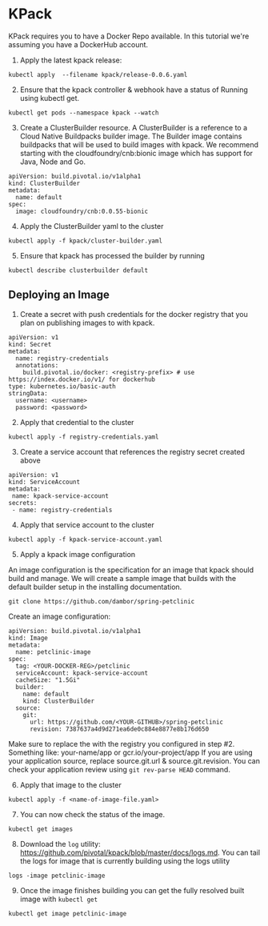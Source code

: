 # KPack

KPack requires you to have a Docker Repo available. In this tutorial we're assuming you have a DockerHub account.

1. Apply the latest kpack release:

```
kubectl apply  --filename kpack/release-0.0.6.yaml
```

2. Ensure that the kpack controller & webhook have a status of Running using kubectl get.

```
kubectl get pods --namespace kpack --watch
```

3. Create a ClusterBuilder resource. A ClusterBuilder is a reference to a Cloud Native Buildpacks builder image. The Builder image contains buildpacks that will be used to build images with kpack. We recommend starting with the cloudfoundry/cnb:bionic image which has support for Java, Node and Go.

```
apiVersion: build.pivotal.io/v1alpha1
kind: ClusterBuilder
metadata:
  name: default
spec:
  image: cloudfoundry/cnb:0.0.55-bionic
```

4. Apply the ClusterBuilder yaml to the cluster

```
kubectl apply -f kpack/cluster-builder.yaml
```

5. Ensure that kpack has processed the builder by running

```
kubectl describe clusterbuilder default
```

## Deploying an Image


1. Create a secret with push credentials for the docker registry that you plan on publishing images to with kpack.

```
apiVersion: v1
kind: Secret
metadata:
  name: registry-credentials
  annotations:
    build.pivotal.io/docker: <registry-prefix> # use https://index.docker.io/v1/ for dockerhub
type: kubernetes.io/basic-auth
stringData:
  username: <username>
  password: <password>
```

2. Apply that credential to the cluster

```
kubectl apply -f registry-credentials.yaml
```

3. Create a service account that references the registry secret created above
```
apiVersion: v1
kind: ServiceAccount
metadata:
 name: kpack-service-account
secrets:
 - name: registry-credentials
```
4. Apply that service account to the cluster

```
kubectl apply -f kpack-service-account.yaml
```

5. Apply a kpack image configuration

An image configuration is the specification for an image that kpack should build and manage. We will create a sample image that builds with the default builder setup in the installing documentation. 

```
git clone https://github.com/dambor/spring-petclinic
```

Create an image configuration:
```
apiVersion: build.pivotal.io/v1alpha1
kind: Image
metadata:
  name: petclinic-image
spec:
  tag: <YOUR-DOCKER-REG>/petclinic
  serviceAccount: kpack-service-account
  cacheSize: "1.5Gi"
  builder:
    name: default
    kind: ClusterBuilder
  source:
    git:
      url: https://github.com/<YOUR-GITHUB>/spring-petclinic
      revision: 7387637a4d9d271ea6de0c884e8877e8b176d650
```
Make sure to replace the <tag> with the registry you configured in step #2. Something like: your-name/app or gcr.io/your-project/app
If you are using your application source, replace source.git.url & source.git.revision. You can check your application review using `git rev-parse HEAD` command.

6. Apply that image to the cluster

```
kubectl apply -f <name-of-image-file.yaml>
```

7. You can now check the status of the image.

```
kubectl get images 
```

8. Download the `log` utility: https://github.com/pivotal/kpack/blob/master/docs/logs.md. You can tail the logs for image that is currently building using the logs utility

```
logs -image petclinic-image  
```

9. Once the image finishes building you can get the fully resolved built image with ```kubectl get```
```
kubectl get image petclinic-image
````
